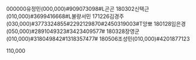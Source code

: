 000000유정민(000,000)#909073098#L곤곤
180302신택근(010,000)#3699416668#L불량서민
171226김경주(030,000)#3773324855#2292129870#2450319003#T앙뽀
180128임은경(050,000)#2891049323#3423409577#
180328장영군(010,000)#318049842#1318357477#
180506조성민(010,000)#4201877123

110,000
